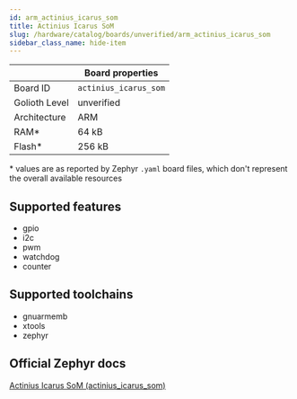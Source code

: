 ```yaml
---
id: arm_actinius_icarus_som
title: Actinius Icarus SoM
slug: /hardware/catalog/boards/unverified/arm_actinius_icarus_som
sidebar_class_name: hide-item
---
```


[//]: # (This is an auto-generated file, do not edit! Changes to it will be lost upon re-generation)



|                | Board properties     |
| -------------  | -------------------- |
| Board ID       | `actinius_icarus_som` |
| Golioth Level  | unverified       |
| Architecture   | ARM |
| RAM*           | 64 kB |
| Flash*         | 256 kB |

\* values are as reported by Zephyr `.yaml` board files, which don't represent the overall available resources



## Supported features

* gpio
* i2c
* pwm
* watchdog
* counter

## Supported toolchains

* gnuarmemb
* xtools
* zephyr

## Official Zephyr docs

[Actinius Icarus SoM (actinius_icarus_som)](https://docs.zephyrproject.org/latest/boards/arm/actinius_icarus_som/doc/index.html)

